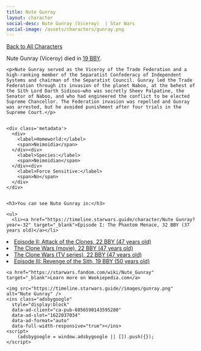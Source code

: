 ```yaml
---
title: Nute Gunray
layout: character
social-desc: Nute Gunray (Viceroy)  | Star Wars
social-image: /assets/characters/gunray.png
---
```

<a href="/character" class="smaller">Back to All Characters</a>

<div class="character-profile container">
  <div class="col-10">
    <p>
    Nute Gunray (Viceroy)         died in <a href="https://timeline.starwars.guide/character/Nute Gunray?year=-19" target="_blank">19 BBY</a>.    
    </p>

    <p>Nute Gunray served as the Viceroy of the Trade Federation and a high-ranking member of the Separatist Confederacy of Independent Systems and chairman of the Separatist Council. Gunray led the Trade Federation through its invasion of the planet Naboo, at the behest of the Sith Lord Darth Sidious—who was secretly Sheev Palpatine, the Senator of Naboo, and who had engineered the conflict to be elected Supreme Chancellor. The Federation invasion was repelled and Gunray was arrested, but he avoided punishment after four trials in the Supreme Court.</p>


    <div class='metadata'>
      <div>
        <label>Homeworld:</label>
        <span>Neimoidia</span>
      </div><div>
        <label>Species:</label>
        <span>Neimoidian</span>
      </div><div>
        <label>Force Sensitive:</label>
        <span>No</span>
      </div>
    </div>


    <h3>You can see Nute Gunray in:</h3>

    <ul>
      <li><a href="https://timeline.starwars.guide/character/Nute Gunray?year=-32" target="_blank">Episode I: The Phantom Menace, 32 BBY (37 years old)</a></li>
  <li><a href="https://timeline.starwars.guide/character/Nute Gunray?year=-22" target="_blank">Episode II: Attack of the Clones, 22 BBY (47 years old)</a></li>
  <li><a href="https://timeline.starwars.guide/character/Nute Gunray?year=-22" target="_blank">The Clone Wars (movie), 22 BBY (47 years old)</a></li>
  <li><a href="https://timeline.starwars.guide/character/Nute Gunray?year=-22" target="_blank">The Clone Wars (TV series), 22 BBY (47 years old)</a></li>
  <li><a href="https://timeline.starwars.guide/character/Nute Gunray?year=-19" target="_blank">Episode III: Revenge of the Sith, 19 BBY (50 years old)</a></li>
    </ul>

    <a href="https://starwars.fandom.com/wiki/Nute_Gunray" target="_blank">Learn more on Wookiepedia.com</a>
  </div>
  <div class="character_image col-2">
    
    <img src="https://timeline.starwars.guide//images/gunray.png" alt="Nute Gunray" />
    <ins class="adsbygoogle"
      style="display:block"
      data-ad-client="ca-pub-6056590143595280"
      data-ad-slot="1622037034"
      data-ad-format="auto"
      data-full-width-responsive="true"></ins>
    <script>
        (adsbygoogle = window.adsbygoogle || []).push({});
    </script>
  </div>
</div>
